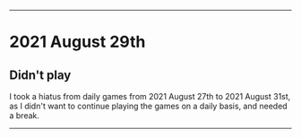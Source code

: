 
***

# 2021 August 29th

## Didn't play

I took a hiatus from daily games from 2021 August 27th to 2021 August 31st, as I didn't want to continue playing the games on a daily basis, and needed a break.

***
